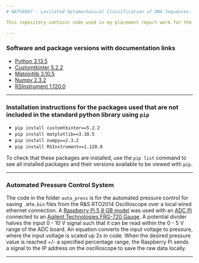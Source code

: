 ```yaml
---
# NATS6007 - Levitated Optomechanical Classification of DNA Sequences: Integration of Machine Learning and Automated Pressure Control

This repository contains code used in my placement report work for the NATS6007 module. This research was carried out at the [University of Southampton](https://www.southampton.ac.uk/) under the supervision of [Prof Hendrik Ulbricht](https://www.southampton.ac.uk/people/5x5wz8/professor-hendrik-ulbricht).

---
```

### Software and package versions with documentation links
- [Python 3.13.5](https://www.python.org/downloads/release/python-3135/)
- [Customtkinter 5.2.2](https://pypi.org/project/customtkinter/)
- [Matplotlib 3.10.5](https://matplotlib.org/stable/index.html)
- [Numpy 2.3.2](https://numpy.org/devdocs/release/2.3.2-notes.html)
- [RSInstrument 1.120.0](https://rsinstrument.readthedocs.io/en/latest/RsInstrument.html)


---
### Installation instructions for the packages used that are not included in the standard python library using `pip`
- `pip install customtkinter==5.2.2`
- `pip install matplotlib==3.10.5`
- `pip install numpy==2.3.2`
- `pip install RSInstrument==1.120.0`

To check that these packages are installed, use the `pip list` command to see all installed packages and their versions available to be viewed with `pip`.

---
### Automated Pressure Control System
The code in the folder `auto_press` is for the automated pressure control for saving `.Wfm.bin` files from the R&S RTO2014 Oscilloscope over a local wired ethernet connection. A [Raspberry Pi 5 8 GB model](https://www.raspberrypi.com/products/raspberry-pi-5/) was used with an [ADC Pi](https://www.abelectronics.co.uk/p/69/adc-pi) connected to an [Agilent Technologies FRG-720 Gauge](https://www.agilent.com/en/product/vacuum-technologies/vacuum-measurement/active-gauges/frg-720-730-full-range-pirani-bayard-alpert-gauge). A potential divider halves the input 0 - 10 V signal such that it can be read within the 0 - 5 V range of the ADC board. An equation converts the input voltage to pressure, where the input voltage is scaled up 2x in code. When the desired pressure value is reached +/- a specified percentage range, the Raspberry Pi sends a signal to the IP address on the oscilloscope to save the raw data locally.

---
